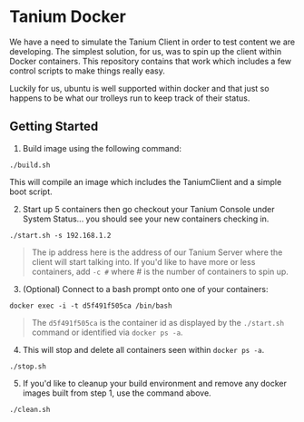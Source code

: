 # Tanium Docker

We have a need to simulate the Tanium Client in order to test content we are developing.  The simplest solution, for us, was to spin up the client within Docker containers.  This repository contains that work which includes a few control scripts to make things really easy.

Luckily for us, ubuntu is well supported within docker and that just so happens to be what our trolleys run to keep track of their status.

## Getting Started

1. Build image using the following command:
```
./build.sh
```
This will compile an image which includes the TaniumClient and a simple boot script.

2. Start up 5 containers then go checkout your Tanium Console under System Status... you should see your new containers checking in.
```
./start.sh -s 192.168.1.2
```
> The ip address here is the address of our Tanium Server where the client will start talking into.
> If you'd like to have more or less containers, add `-c #` where # is the number of containers to spin up.

3. (Optional) Connect to a bash prompt onto one of your containers:
```
docker exec -i -t d5f491f505ca /bin/bash
```
> The `d5f491f505ca` is the container id as displayed by the `./start.sh` command or identified via `docker ps -a`.

4. This will stop and delete all containers seen within `docker ps -a`.
```
./stop.sh
```

5. If you'd like to cleanup your build environment and remove any docker images built from step 1, use the command above.
```
./clean.sh
```

